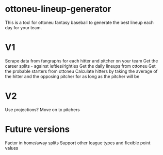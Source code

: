 # ottoneu-lineup-generator
This is a tool for ottoneu fantasy baseball to generate the best lineup each day for your team.

# V1
Scrape data from fangraphs for each hitter and pitcher on your team
Get the career splits - against lefties/righties
Get the daily lineups from ottoneu
Get the probable starters from ottoneu
Calculate hitters by taking the average of the hitter and the opposing pitcher for as long as the pitcher will be 

# V2
Use projections?
Move on to pitchers

# Future versions
Factor in home/away splits
Support other league types and flexible point values
